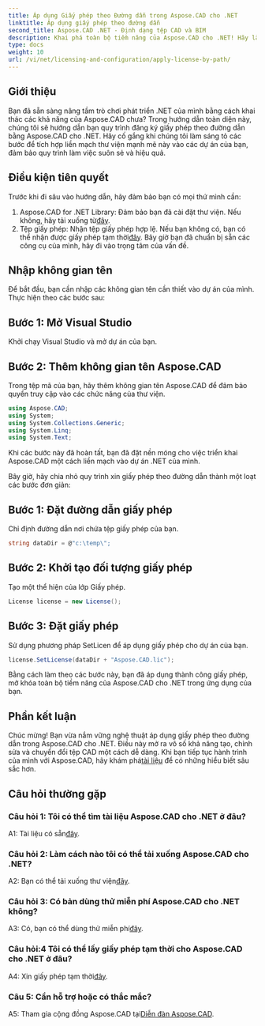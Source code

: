 ```yaml
---
title: Áp dụng Giấy phép theo Đường dẫn trong Aspose.CAD cho .NET
linktitle: Áp dụng giấy phép theo đường dẫn
second_title: Aspose.CAD .NET - Định dạng tệp CAD và BIM
description: Khai phá toàn bộ tiềm năng của Aspose.CAD cho .NET! Hãy làm theo hướng dẫn từng bước của chúng tôi để áp dụng giấy phép một cách liền mạch. Hãy nâng tầm trò chơi thao tác tệp CAD của bạn ngay bây giờ!
type: docs
weight: 10
url: /vi/net/licensing-and-configuration/apply-license-by-path/
---
```

## Giới thiệu

Bạn đã sẵn sàng nâng tầm trò chơi phát triển .NET của mình bằng cách khai thác các khả năng của Aspose.CAD chưa? Trong hướng dẫn toàn diện này, chúng tôi sẽ hướng dẫn bạn quy trình đăng ký giấy phép theo đường dẫn bằng Aspose.CAD cho .NET. Hãy cố gắng khi chúng tôi làm sáng tỏ các bước để tích hợp liền mạch thư viện mạnh mẽ này vào các dự án của bạn, đảm bảo quy trình làm việc suôn sẻ và hiệu quả.

## Điều kiện tiên quyết

Trước khi đi sâu vào hướng dẫn, hãy đảm bảo bạn có mọi thứ mình cần:
1.  Aspose.CAD for .NET Library: Đảm bảo bạn đã cài đặt thư viện. Nếu không, hãy tải xuống từ[đây](https://releases.aspose.com/cad/net/).
2.  Tệp giấy phép: Nhận tệp giấy phép hợp lệ. Nếu bạn không có, bạn có thể nhận được giấy phép tạm thời[đây](https://purchase.aspose.com/temporary-license/).
Bây giờ bạn đã chuẩn bị sẵn các công cụ của mình, hãy đi vào trọng tâm của vấn đề.

## Nhập không gian tên

Để bắt đầu, bạn cần nhập các không gian tên cần thiết vào dự án của mình. Thực hiện theo các bước sau:

## Bước 1: Mở Visual Studio

Khởi chạy Visual Studio và mở dự án của bạn.

## Bước 2: Thêm không gian tên Aspose.CAD

Trong tệp mã của bạn, hãy thêm không gian tên Aspose.CAD để đảm bảo quyền truy cập vào các chức năng của thư viện.
```csharp
using Aspose.CAD;
using System;
using System.Collections.Generic;
using System.Linq;
using System.Text;
```
Khi các bước này đã hoàn tất, bạn đã đặt nền móng cho việc triển khai Aspose.CAD một cách liền mạch vào dự án .NET của mình.

Bây giờ, hãy chia nhỏ quy trình xin giấy phép theo đường dẫn thành một loạt các bước đơn giản:

## Bước 1: Đặt đường dẫn giấy phép

Chỉ định đường dẫn nơi chứa tệp giấy phép của bạn.
```csharp
string dataDir = @"c:\temp\";
```

## Bước 2: Khởi tạo đối tượng giấy phép

Tạo một thể hiện của lớp Giấy phép.
```csharp
License license = new License();
```

## Bước 3: Đặt giấy phép

Sử dụng phương pháp SetLicen để áp dụng giấy phép cho dự án của bạn.
```csharp
license.SetLicense(dataDir + "Aspose.CAD.lic");
```

Bằng cách làm theo các bước này, bạn đã áp dụng thành công giấy phép, mở khóa toàn bộ tiềm năng của Aspose.CAD cho .NET trong ứng dụng của bạn.

## Phần kết luận

Chúc mừng! Bạn vừa nắm vững nghệ thuật áp dụng giấy phép theo đường dẫn trong Aspose.CAD cho .NET. Điều này mở ra vô số khả năng tạo, chỉnh sửa và chuyển đổi tệp CAD một cách dễ dàng. Khi bạn tiếp tục hành trình của mình với Aspose.CAD, hãy khám phá[tài liệu](https://reference.aspose.com/cad/net/) để có những hiểu biết sâu sắc hơn.

## Câu hỏi thường gặp

### Câu hỏi 1: Tôi có thể tìm tài liệu Aspose.CAD cho .NET ở đâu?

 A1: Tài liệu có sẵn[đây](https://reference.aspose.com/cad/net/).

### Câu hỏi 2: Làm cách nào tôi có thể tải xuống Aspose.CAD cho .NET?

 A2: Bạn có thể tải xuống thư viện[đây](https://releases.aspose.com/cad/net/).

### Câu hỏi 3: Có bản dùng thử miễn phí Aspose.CAD cho .NET không?

A3: Có, bạn có thể dùng thử miễn phí[đây](https://releases.aspose.com/).

### Câu hỏi:4 Tôi có thể lấy giấy phép tạm thời cho Aspose.CAD cho .NET ở đâu?

 A4: Xin giấy phép tạm thời[đây](https://purchase.aspose.com/temporary-license/).

### Câu 5: Cần hỗ trợ hoặc có thắc mắc?

 A5: Tham gia cộng đồng Aspose.CAD tại[Diễn đàn Aspose.CAD](https://forum.aspose.com/c/cad/19).